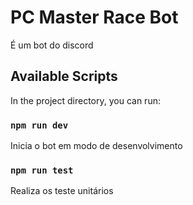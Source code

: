 # PC Master Race Bot

É um bot do discord

## Available Scripts

In the project directory, you can run:

### `npm run dev`

Inicia o bot em modo de desenvolvimento

### `npm run test`

Realiza os teste unitários